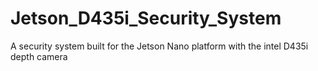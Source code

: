 # Jetson_D435i_Security_System
A security system built for the Jetson Nano platform with the intel D435i depth camera
